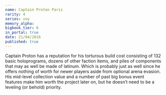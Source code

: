 ```yaml
---
name: Captain Proton Paris
rarity: 4
series: voy
memory_alpha:
bigbook_tier: 6
in_portal: true
date: 21/04/2016
published: true
---
```


Captain Proton has a reputation for his torturous build cost consisting of 132 basic holoprograms, dozens of other faction items, and piles of components that may as well be made of latinum. Which is probably just as well since he offers nothing of worth for newer players aside from optional arena evasion. His mid-level collection value and a number of past big bonus event features make him worth the project later on, but he doesn’t need to be a leveling (or behold) priority.

